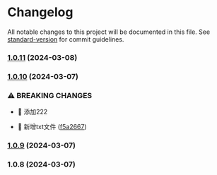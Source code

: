 # Changelog

All notable changes to this project will be documented in this file. See [standard-version](https://github.com/conventional-changelog/standard-version) for commit guidelines.

### [1.0.11](https://github.com/cxg1990/project/compare/v1.0.10...v1.0.11) (2024-03-08)

### [1.0.10](https://github.com/cxg1990/project/compare/v1.0.9...v1.0.10) (2024-03-07)


### ⚠ BREAKING CHANGES

* 🧨 添加222

* 💍 新增txt文件 ([f5a2667](https://github.com/cxg1990/project/commit/f5a2667de7d375fe31553607d4dfd33c4d6457ac))

### [1.0.9](https://github.com/cxg1990/project/compare/v1.0.8...v1.0.9) (2024-03-07)

### 1.0.8 (2024-03-07)
